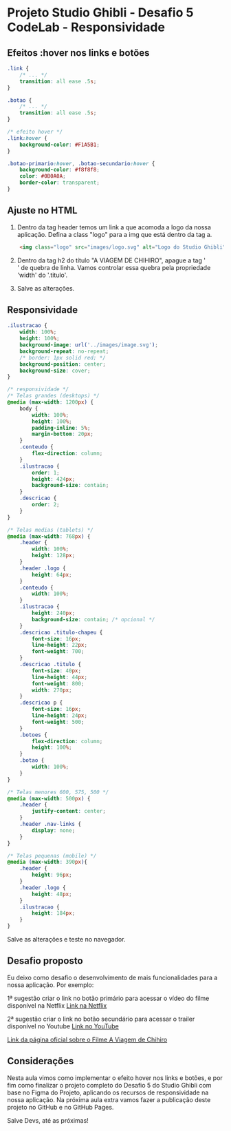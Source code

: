 # Projeto Studio Ghibli - Desafio 5 CodeLab - Responsividade

## Efeitos :hover nos links e botões

~~~css
.link {
    /* ... */
    transition: all ease .5s;
}

.botao {
    /* ... */
    transition: all ease .5s;
}

/* efeito hover */
.link:hover {
    background-color: #F1A5B1;
}

.botao-primario:hover, .botao-secundario:hover {
    background-color: #f8f8f8;
    color: #0B0A0A;
    border-color: transparent;
}

~~~

## Ajuste no HTML

1. Dentro da tag header temos um link a que acomoda a logo da nossa aplicação. Defina a class "logo" para a img que está dentro da tag a.

~~~html
    <img class="logo" src="images/logo.svg" alt="Logo do Studio Ghibli" />
~~~

2. Dentro da tag h2 do título "A VIAGEM DE CHIHIRO", apague a tag '<br>' de quebra de linha. Vamos controlar essa quebra pela propriedade 'width' do '.titulo'.

3. Salve as alterações.

## Responsividade

~~~css
.ilustracao {
    width: 100%;
    height: 100%;
    background-image: url('../images/image.svg');
    background-repeat: no-repeat;
    /* border: 1px solid red; */
    background-position: center;
    background-size: cover;
}

~~~

~~~css
/* responsividade */
/* Telas grandes (desktops) */
@media (max-width: 1200px) {
    body {
        width: 100%;
        height: 100%;
        padding-inline: 5%;
        margin-bottom: 20px;
    }
    .conteudo {
        flex-direction: column;
    }
    .ilustracao {
        order: 1;
        height: 424px;
        background-size: contain;
    }
    .descricao {
        order: 2;
    }
}

/* Telas medias (tablets) */
@media (max-width: 768px) {
    .header {
        width: 100%;
        height: 128px;
    }
    .header .logo {
        height: 64px;
    }
    .conteudo {
        width: 100%;
    }
    .ilustracao {
        height: 240px;
        background-size: contain; /* opcional */
    }
    .descricao .titulo-chapeu {
        font-size: 16px;
        line-height: 22px;
        font-weight: 700;
    }
    .descricao .titulo {
        font-size: 40px;
        line-height: 44px;
        font-weight: 800;
        width: 270px;
    }
    .descricao p {
        font-size: 16px;
        line-height: 24px;
        font-weight: 500;
    }
    .botoes {
        flex-direction: column;
        height: 100%;
    }
    .botao {
        width: 100%;
    }
}

/* Telas menores 600, 575, 500 */
@media (max-width: 500px) {
    .header {
        justify-content: center;
    }
    .header .nav-links {
        display: none;
    }
}

/* Telas pequenas (mobile) */
@media (max-width: 390px){
    .header {
        height: 96px;
    }
    .header .logo {
        height: 48px;
    }
    .ilustracao {
        height: 184px;
    }
}

~~~

Salve as alterações e teste no navegador.

## Desafio proposto

Eu deixo como desafio o desenvolvimento de mais funcionalidades para a nossa aplicação. Por exemplo:

1ª sugestão criar o link no botão primário para acessar o vídeo do filme disponível na Netflix
[Link na Netflix](https://www.netflix.com/title/60023642)

2ª sugestão criar o link no botão secundário para acessar o trailer disponível no Youtube
[Link no YouTube](https://www.youtube.com/watch?v=SgZI655GgHk)

[Link da página oficial sobre o Filme A Viagem de Chihiro](https://studioghibli.com.br/filmografia/a-viagem-de-chihiro/)

## Considerações

Nesta aula vimos como implementar o efeito hover nos links e botões, e por fim como finalizar o projeto completo do Desafio 5 do Studio Ghibli com base no Figma do Projeto, aplicando os recursos de responsividade na nossa aplicação.
Na próxima aula extra vamos fazer a publicação deste projeto no GitHub e no GitHub Pages.

Salve Devs, até as próximas!
